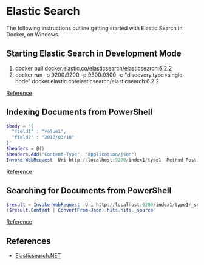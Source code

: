 # Elastic Search

The following instructions outline getting started with Elastic Search in Docker, on Windows.

## Starting Elastic Search in Development Mode

1. docker pull docker.elastic.co/elasticsearch/elasticsearch:6.2.2
1. docker run -p 9200:9200 -p 9300:9300 -e "discovery.type=single-node" docker.elastic.co/elasticsearch/elasticsearch:6.2.2

[Reference](https://www.elastic.co/guide/en/elasticsearch/reference/current/docker.html)


## Indexing Documents from PowerShell

```powershell
$body = '{
  "field1" : "value1",
  "field2" : "2018/03/18"
}'
$headers = @{}
$headers.Add("Content-Type", "application/json")
Invoke-WebRequest -Uri http://localhost:9200/index1/type1 -Method Post -Body $body -Headers $headers
```

[Reference](https://www.elastic.co/guide/en/elasticsearch/guide/current/index-doc.html)


## Searching for Documents from PowerShell

```powershell
$result = Invoke-WebRequest -Uri http://localhost:9200/index1/type1/_search?q=field1:value -Method Get
($result.Content | ConvertFrom-Json).hits.hits._source
```

[Reference](https://www.elastic.co/guide/en/elasticsearch/guide/current/search-lite.html)


## References

* [Elasticsearch.NET](https://www.elastic.co/guide/en/elasticsearch/client/net-api/current/index.html)
